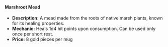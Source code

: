 #### Marshroot Mead

- **Description:** A mead made from the roots of native marsh plants, known for its healing properties.
- **Mechanic:** Heals 1d4 hit points upon consumption. Can be used only once per short rest.
- **Price:** 8 gold pieces per mug
